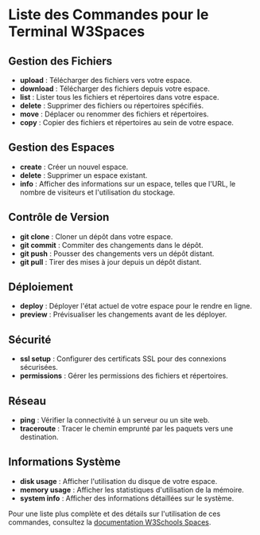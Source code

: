  # Liste des Commandes pour le Terminal W3Spaces

## Gestion des Fichiers
- **upload** : Télécharger des fichiers vers votre espace.
- **download** : Télécharger des fichiers depuis votre espace.
- **list** : Lister tous les fichiers et répertoires dans votre espace.
- **delete** : Supprimer des fichiers ou répertoires spécifiés.
- **move** : Déplacer ou renommer des fichiers et répertoires.
- **copy** : Copier des fichiers et répertoires au sein de votre espace.

## Gestion des Espaces
- **create** : Créer un nouvel espace.
- **delete** : Supprimer un espace existant.
- **info** : Afficher des informations sur un espace, telles que l'URL, le nombre de visiteurs et l'utilisation du stockage.

## Contrôle de Version
- **git clone** : Cloner un dépôt dans votre espace.
- **git commit** : Commiter des changements dans le dépôt.
- **git push** : Pousser des changements vers un dépôt distant.
- **git pull** : Tirer des mises à jour depuis un dépôt distant.

## Déploiement
- **deploy** : Déployer l'état actuel de votre espace pour le rendre en ligne.
- **preview** : Prévisualiser les changements avant de les déployer.

## Sécurité
- **ssl setup** : Configurer des certificats SSL pour des connexions sécurisées.
- **permissions** : Gérer les permissions des fichiers et répertoires.

## Réseau
- **ping** : Vérifier la connectivité à un serveur ou un site web.
- **traceroute** : Tracer le chemin emprunté par les paquets vers une destination.

## Informations Système
- **disk usage** : Afficher l'utilisation du disque de votre espace.
- **memory usage** : Afficher les statistiques d'utilisation de la mémoire.
- **system info** : Afficher des informations détaillées sur le système.

Pour une liste plus complète et des détails sur l'utilisation de ces commandes, consultez la [documentation W3Schools Spaces](https://spaces.w3schools.com/).